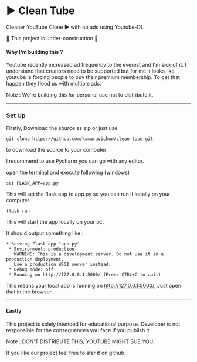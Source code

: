 # ▶ Clean Tube 
Cleaner YouTube Clone ▶️ with no ads using Youtube-DL 

🚧 This project is under-construction 🚧

#### Why I'm building this ? 
Youtube recently increased ad frequency to the everest and I'm sick of it. I understand that creators need to be supported but for me it looks like youtube is forcing people to buy their premium membership. To get that happen they flood us with multiple ads.

Note : We're building this for personal use not to distribute it.

---

### Set Up
Firstly, Download the source as zip or just use 

```shell script
git clone https://github.com/kamaravichow/clean-tube.git
```

to download the source to your computer

I recommend to use Pycharm you can go with any editor.

open the terminal and execute following  (windows)
```shell script
set FLASK_APP=app.py
```
This will set the flask app to app.py so you can run it locally on your computer

```shell script
flask run
```
This will start the app locally on your pc.

It should output something like :
```shell script
* Serving Flask app "app.py"
 * Environment: production
   WARNING: This is a development server. Do not use it in a production deployment.
   Use a production WSGI server instead.
 * Debug mode: off
 * Running on http://127.0.0.1:5000/ (Press CTRL+C to quit)

```

This means your local app is running on http://127.0.0.1:5000/, Just open that in the browser.

---

#### Lastly

This project is solely intended for educational purpose. Developer is not responsible for the consequences you face if you publish it. 

Note : DON'T DISTRIBUTE THIS, YOUTUBE MIGHT SUE YOU.

If you like our project feel free to star it on github. 

